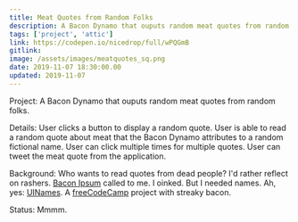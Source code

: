 ```yaml
---
title: Meat Quotes from Random Folks
description: A Bacon Dynamo that ouputs random meat quotes from random folks
tags: ['project', 'attic']
link: https://codepen.io/nicedrop/full/wPQGmB
gitlink:
image: /assets/images/meatquotes_sq.png
date: 2019-11-07 18:30:00.00
updated: 2019-11-07
---
```


Project: A Bacon Dynamo that ouputs random meat quotes from random folks.

Details: User clicks a button to display a random quote. User is able to read a random quote about meat that the Bacon Dynamo attributes to a random fictional name. User can click multiple times for multiple quotes. User can tweet the meat quote from the application.

Background: Who wants to read quotes from dead people? I'd rather reflect on rashers. [Bacon Ipsum](https://baconipsum.com/ 'A meatier lorem ipsum generator') called to me. I oinked. But I needed names. Ah, yes: [UINames](https://uinames.com/ 'a simple tool to generate fake names for use in designs and mockups.'). A [freeCodeCamp](https://www.freecodecamp.org 'freeCodeCamp website') project with streaky bacon.

Status: Mmmm.

